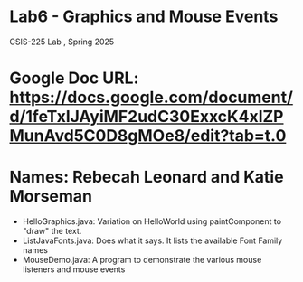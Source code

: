 # Lab6 - Graphics and Mouse Events
CSIS-225 Lab , Spring 2025
# Google Doc URL: https://docs.google.com/document/d/1feTxlJAyiMF2udC30ExxcK4xIZPMunAvd5C0D8gMOe8/edit?tab=t.0

# Names: Rebecah Leonard and Katie Morseman

- HelloGraphics.java: Variation on HelloWorld using paintComponent to "draw" the text.
- ListJavaFonts.java: Does what it says.  It lists the available Font Family names
- MouseDemo.java: A program to demonstrate the various mouse listeners and mouse events



